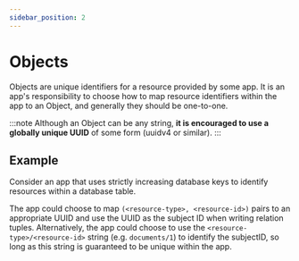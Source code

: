 ```yaml
---
sidebar_position: 2
---
```


# Objects
Objects are unique identifiers for a resource provided by some app. It is an app's responsibility to choose how to map resource identifiers within the app to an Object, and generally they should be one-to-one.

:::note
Although an Object can be any string, __it is encouraged to use a globally unique UUID__ of some form (uuidv4 or similar).
:::

## Example
Consider an app that uses strictly increasing database keys to identify resources within a database table. 

The app could choose to map `(<resource-type>, <resource-id>)` pairs to an appropriate UUID and use the UUID as the subject ID when writing relation tuples. Alternatively, the app could choose to use the `<resource-type>/<resource-id>` string (e.g. `documents/1`) to identify the subjectID, so long as this string is guaranteed to be unique within the app.